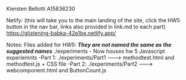 Kiersten Bellotti
A15836230

Netify: (this will take you to the main landing of the site, click the HW5 button in the nav bar, links also provided in link.md to each part)
https://glistening-babka-42e1be.netlify.app/

Notes:
Files added for HW5: ***They are not named the same as the suggested names***
./experiments - Now houses hw 5 Javascript experiemnts
    -Part 1: ./experiments/Part1   ---> methodtest.html and methodtest.js + CSS file
    -Part 2: ./experiments/Part2   ---> webcomponent.html and ButtonCount.js